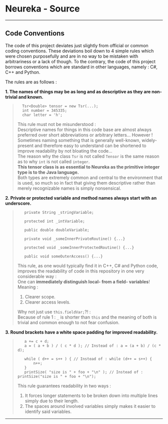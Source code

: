 
# Neureka - Source #

---

## Code Conventions ##

The code of this project deviates just slightly from official or common coding conventions.
These deviations boil down to 4 simple rules which were chosen purposefully and are 
in no way to be mistaken with arbitrariness or a lack of though.
To the contrary, the code of this project borrows conventions which are standard
in other languages, namely : C#, C++ and Python.

The rules are as follows : 



**1. The names of things may be as long and as descriptive as they are non-trivial and known.**

>```
>   Tsr<Double> tensor = new Tsr(...);
>   int number = 345335;
>   char letter = 'h';
>```
>   This rule must not be misunderstood : <br>
>   Descriptive names for things in this code base are almost always preferred 
>   over short abbreviations or arbitrary letters... 
>   However ! <br>
>   Sometimes naming something that is generally well-known, widely-present and therefore 
>   easy to understand can be shortened to improve readability by not bloating
>   the code... <br>
>   The reason why the class ``Tsr`` is not called ``Tensor`` is the same reason
>   as to why ``int`` is not called ``integer``. <br>
>   **This tensor class is as essential to Neureka as the primitive integer type
>   is to the Java language.** <br>
>   Both types are extremely common and central to the environment that is used,
>   so much so in fact that giving them descriptive rather than merely recognizable
>   names is simply nonsensical.
>   

**2. Private or protected variable and method names always start with an underscore.**

> ```
>    private String _stringVariable;
> 
>    protected int _intVariable;
> 
>    public double doubleVariable;
> 
>    private void _someInnerPrivateRoutine() {...}
> 
>    protected void _someInnerProtectedRoutine() {...}
> 
>    public void someOuterAccess() {...}
> ```
>   This rule, as one would typically find it in C++, C# and Python code,
>   improves the readability of code in this repository in one 
>   very considerable way : <br>
>   One can **immediately distinguish local- from a field- variables**! 
>   Meaning : <br>
>   1. Clearer scope.
>   2. Clearer access levels.
>
>   Why not just use ``this.fieldVar;``?! : <br>
>   Because of rule 1 : ``_`` is shorter than ``this`` and the meaning of both is trivial
>   and common enough to not fear confusion. 
>

**3. Round brackets have a white space padding for improved readability.**

>```
>    a += c + d;
>    a = ( a + b ) / ( c * d ); // Instead of : a = (a + b) / (c * d);
>    
>    while ( d++ = s++ ) { // Instead of : while (d++ = s++) { 
>        n++;
>    }
>    printSize( "size is " + foo + "\n" ); // Instead of : printSize("size is " + foo + "\n");
>```
>   This rule guarantees readability in two ways : <br>
>   1. It forces longer statements to be broken down into multiple lines simply due to their length.
>   2. The spaces around involved variables simply makes it easier to identify said variables.
>


---

